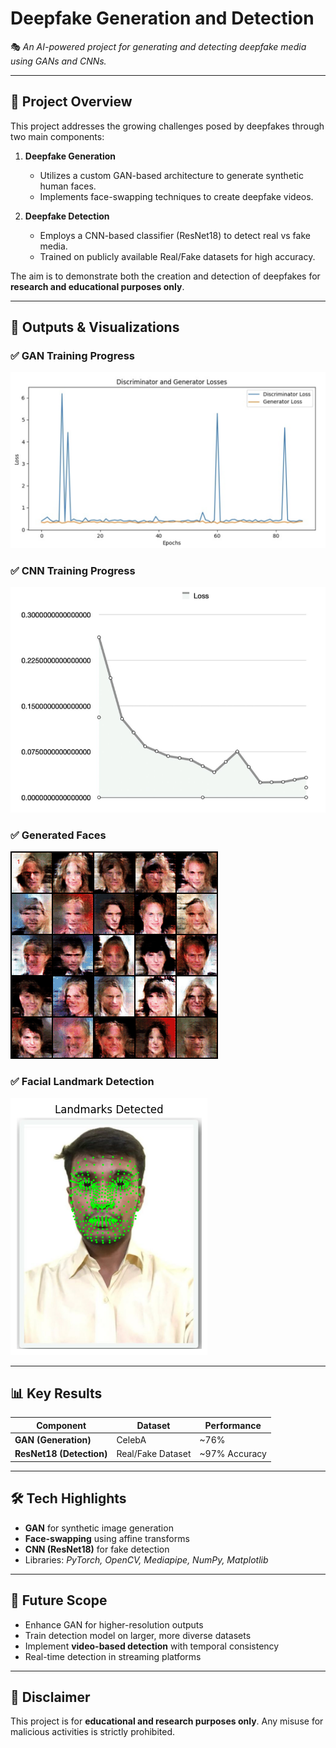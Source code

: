 # Deepfake Generation and Detection

🎭 *An AI-powered project for generating and detecting deepfake media using GANs and CNNs.*

---

## 📌 Project Overview
This project addresses the growing challenges posed by deepfakes through two main components:

1. **Deepfake Generation**  
   - Utilizes a custom GAN-based architecture to generate synthetic human faces.
   - Implements face-swapping techniques to create deepfake videos.

2. **Deepfake Detection**  
   - Employs a CNN-based classifier (ResNet18) to detect real vs fake media.
   - Trained on publicly available Real/Fake datasets for high accuracy.

The aim is to demonstrate both the creation and detection of deepfakes for **research and educational purposes only**.

---

## 📸 Outputs & Visualizations
### ✅ GAN Training Progress  
![GAN Loss Curve](outputs/plots/GAN_loss_curve.png)

### ✅ CNN Training Progress  
![CNN Loss Curve](outputs/plots/CNN_loss_curve.png)

### ✅ Generated Faces  
![Generated Faces](outputs/generated_faces/output_with_numbers.gif)

### ✅ Facial Landmark Detection  
![Landmarks](outputs/facial_landmarks/detected_landmarks.png)

---

## 📊 Key Results
| Component             | Dataset             | Performance |
|----------------------|---------------------|-------------|
| **GAN (Generation)** | CelebA             | ~76% |
| **ResNet18 (Detection)** | Real/Fake Dataset   | ~97% Accuracy |

---

## 🛠 Tech Highlights
- **GAN** for synthetic image generation
- **Face-swapping** using affine transforms
- **CNN (ResNet18)** for fake detection
- Libraries: *PyTorch, OpenCV, Mediapipe, NumPy, Matplotlib*

---

## 🌟 Future Scope
- Enhance GAN for higher-resolution outputs
- Train detection model on larger, more diverse datasets
- Implement **video-based detection** with temporal consistency
- Real-time detection in streaming platforms

---

## 📜 Disclaimer
This project is for **educational and research purposes only**. Any misuse for malicious activities is strictly prohibited.
